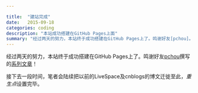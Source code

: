 ```yaml
---

title:  "建站完成"
date:   2015-09-18
categories: coding
description: "本站成功搭建在GitHub Pages上面"
summary: "经过两天的努力，本站终于成功搭建在GitHub Pages上了。鸣谢好友[pchou]。"
---
```



经过两天的努力，本站终于成功搭建在GitHub Pages上了。鸣谢好友[pchou](http://pchou.info)撰写的[系列文章](http://www.pchou.info/category.html#web-build)！

接下去一段时间，笔者会陆续把以前的LiveSpace及cnblogs的博文迁徙至此，*重生点*设置完毕。
